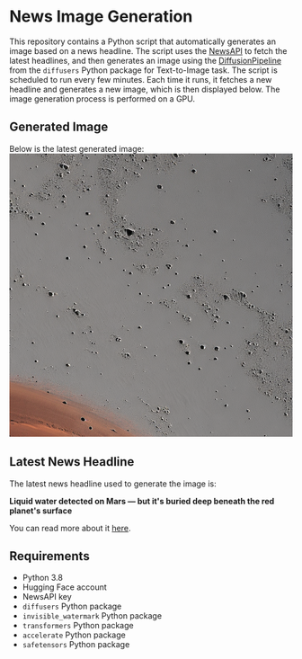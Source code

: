 # News Image Generation
This repository contains a Python script that automatically generates an image based on a news headline. The script uses the [NewsAPI](https://newsapi.org/) to fetch the latest headlines, and then generates an image using the [DiffusionPipeline](https://github.com/huggingface/diffusers) from the `diffusers` Python package for Text-to-Image task.
The script is scheduled to run every few minutes. Each time it runs, it fetches a new headline and generates a new image, which is then displayed below. The image generation process is performed on a GPU.

## Generated Image
Below is the latest generated image:
![Generated Image](image.png)

## Latest News Headline
The latest news headline used to generate the image is:

**Liquid water detected on Mars — but it's buried deep beneath the red planet's surface**

You can read more about it [here](https://news.google.com/rss/articles/CBMitwFBVV95cUxQd3hPZVZ6RmdlaHRERlhnenZPM1NjMjBtT1VDOG4wZGhKOUZFT25FYzhGOGs1SVNTT00tRE1FYi1HNFhsYTNpZ2VjbU14cjNqTFVLdW5YaXhzd19zRksyNy1UQ0ZEUGVCT2tyOTN2eWRtNDV1TG02ZWFaS1hyM3hLMk9YbFB6YXJxUVVweUFGcS1TYW1JQ2pnSmlEZ1NUdGtvMDBBX1hJTE40UEdOSHhhMm9ZR3hkY00?oc=5).

## Requirements
- Python 3.8
- Hugging Face account
- NewsAPI key
- `diffusers` Python package
- `invisible_watermark` Python package
- `transformers` Python package
- `accelerate` Python package
- `safetensors` Python package
